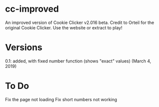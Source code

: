 # cc-improved
An improved version of Cookie Clicker v2.016 beta. Credit to Orteil for the original Cookie Clicker. Use the website or extract to play!
# Versions
0.1: added, with fixed number function (shows "exact" values) (March 4, 2019)
# To Do
Fix the page not loading
Fix short numbers not working
